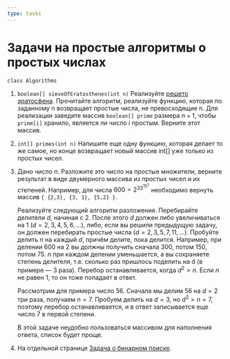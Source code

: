 ```yaml
---
type: tasks
---
```


# Задачи на простые алгоритмы о простых числах

`class Algorithms`

1. `boolean[] sieveOfEratosthenes(int n)` Реализуйте [решето эратосфена](https://ru.wikipedia.org/wiki/%D0%A0%D0%B5%D1%88%D0%B5%D1%82%D0%BE_%D0%AD%D1%80%D0%B0%D1%82%D0%BE%D1%81%D1%84%D0%B5%D0%BD%D0%B0#%D0%90%D0%BB%D0%B3%D0%BE%D1%80%D0%B8%D1%82%D0%BC). Прочитайте алгоритм, реализуйте функцию, которая по заданному n возвращает простые числа, не превосходящие n. Для реализации заведите массив `boolean[] prime` размера $n + 1$, чтобы `prime[i]` хранило, является ли число $i$ простым. Верните этот массив.
2. `int[] primes(int n)` Напишите еще одну функцию, которая делает то же самое, но конце возвращает новый массив int[] уже только из простых чисел.
3. Дано число $n$. Разложите это число на простые множители, верните результат в виде двумерного массива из простых чисел и их степеней. Например, для числа $600=2^33^15^2$ необходимо вернуть массив `{ {2,3}, {3, 1}, {5,2} }`.

   Реализуйте следующий алгоритм разложения. Перебирайте делители $d$, начиная с 2. После этого $d$ должен либо увеличиваться на 1 ($d=2,3,4,5,6,\ldots$), либо, если вы решили предыдущую задачу, он должен перебирать простые числа ($d=2,3,5,7,11,\ldots$). Пробуйте делить $n$ на каждый $d$, причём делите, пока делится. Например, при делении 600 на 2 вы должны получить сначала 300, потом 150, потом 75. $n$ при каждом делении уменьшается, а вы сохраняете степень делителя, т.е. сколько раз пришлось поделить на d (в примере — 3 раза). Перебор останавливается, когда $d^2 > n$. Если $n$ не равен 1, то он тоже
  попадает в ответ.

   Рассмотрим для примера число 56. Сначала мы делим 56 на $d=2$ три раза, получаем $n=7$. Пробуем делить на $d=3$, но $d^2>n=7$, поэтому перебор останавливается, и в ответ записывается еще число 7 в первой степени.
 
    В этой задаче неудобно пользоваться массивом для наполнения ответа, список будет проще.
4. На отдельной странице [Задача о бинарном поиске](binary.md).
